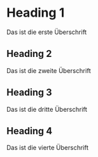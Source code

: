 # Heading 1
Das ist die erste Überschrift


## Heading 2
Das ist die zweite Überschrift

## Heading 3
Das ist die dritte Überschrift 

## Heading 4
Das ist die vierte Überschrift 

